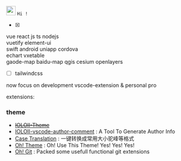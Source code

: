 <!-- ![snake gif](https://raw.githubusercontent.com/IOLOII/IOLOII/output/github-contribution-grid-snake.svg) -->
<!-- ![GitHub Snake Light](https://raw.githubusercontent.com/IOLOII/IOLOII/output/github-snake.svg#gh-light-mode-only)
![GitHub Snake dark](https://raw.githubusercontent.com/IOLOII/IOLOII/output/github-snake-dark.svg#gh-dark-mode-only) -->
<!-- ![Snake](https://raw.githubusercontent.com/IOLOII/IOLOII/output/ocean.gif) -->
<!-- ![](https://komarev.com/ghpvc/?username=IOLOII&color=blueviolet)    -->
<img src="https://media.giphy.com/media/hvRJCLFzcasrR4ia7z/giphy.gif" width="25px">  `Hi !`
<!-- ![IOLOII's GitHub stats](https://github-readme-stats.vercel.app/api?username=IOLOII&show_icons=true) -->
<!-- [![Imaage](https://github.com/IOLOII/IOLOII/blob/master/image.png?raw=true)](https://github.com/IOLOII) -->
<!-- ![Metrics](https://metrics.lecoq.io/IOLOII?template=classic&config.timezone=Asia%2FShanghai) -->
<!-- ![IOLOII's Most used languages](https://github-readme-stats.vercel.app/api/top-langs?username=IOLOII&show_icons=true&count_private=true&theme=gotham) -->
<!-- ![IOLOII's Most used languages](https://github-readme-stats.vercel.app/api/top-langs/?username=IOLOII&layout=compact&hide_border=true&langs_count=10) -->

<!-- * [IOLOII skyline 2023](https://skyline.github.com/IOLOII/2023)
* [IOLOII skyline 2022](https://skyline.github.com/IOLOII/2022)
* [IOLOII skyline 2021](https://skyline.github.com/IOLOII/2021) -->

- [x]
vue react js ts nodejs  
vuetify element-ui   
swift android uniapp cordova  
echart vxetable  
gaode-map baidu-map qgis cesium openlayers  
- [ ] tailwindcss  

now focus on development vscode-extension & personal pro

extensions:
### theme
  * ~~[IOLOII-Theme](https://marketplace.visualstudio.com/items?itemName=IOLOII.IOLOII)~~
  * [IOLOII-vscode-author-comment](https://marketplace.visualstudio.com/items?itemName=IOLOII.IOLOII-vscode-author-comment)  : A Tool To Generate Author Info
  * [Case Translation](https://marketplace.visualstudio.com/items?itemName=IOLOII.case-translation)  : 一键转换成常用大小驼峰等格式
  * [Oh! Theme](https://marketplace.visualstudio.com/items?itemName=IOLOII.Oh-Theme) : Oh! Use This Theme! Yes! Yes! Yes!
  * [Oh! Git](https://marketplace.visualstudio.com/items?itemName=IOLOII.oh-git)  : Packed some usefull functional git extensions
